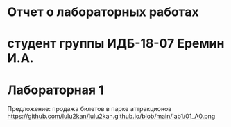 # Отчет о лабораторных работах
# студент группы ИДБ-18-07 Еремин И.А.
# Лабораторная 1
Предложение: продажа билетов в парке аттракционов
https://github.com/lulu2kan/lulu2kan.github.io/blob/main/lab1/01_A0.png
